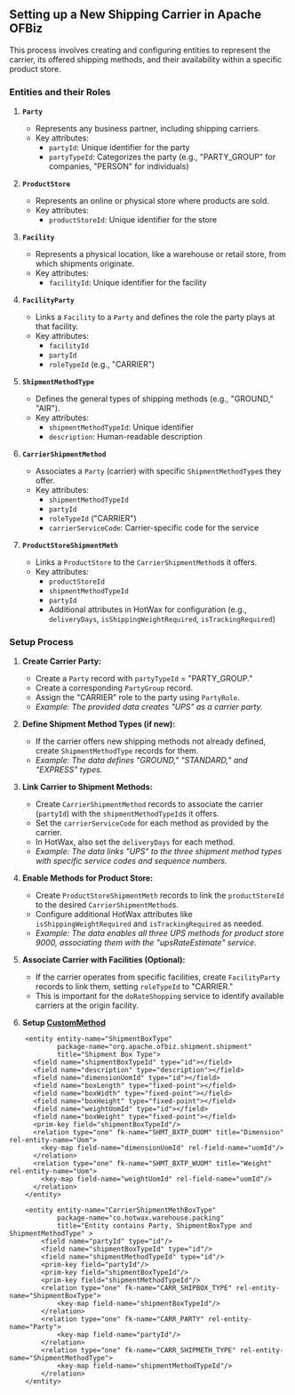 ## Setting up a New Shipping Carrier in Apache OFBiz

This process involves creating and configuring entities to represent the carrier, its offered shipping methods, and their availability within a specific product store. 

### Entities and their Roles

1.  **`Party`**

    *   Represents any business partner, including shipping carriers.
    *   Key attributes:
        *   `partyId`: Unique identifier for the party
        *   `partyTypeId`:  Categorizes the party (e.g., "PARTY_GROUP" for companies, "PERSON" for individuals)

2.  **`ProductStore`**

    *   Represents an online or physical store where products are sold.
    *   Key attributes:
        *   `productStoreId`: Unique identifier for the store

3.  **`Facility`**

    *   Represents a physical location, like a warehouse or retail store, from which shipments originate.
    *   Key attributes:
        *   `facilityId`: Unique identifier for the facility

4.  **`FacilityParty`**

    *   Links a `Facility` to a `Party` and defines the role the party plays at that facility.
    *   Key attributes:
        *   `facilityId`
        *   `partyId`
        *   `roleTypeId` (e.g., "CARRIER")

5.  **`ShipmentMethodType`**

    *   Defines the general types of shipping methods (e.g., "GROUND," "AIR").
    *   Key attributes:
        *   `shipmentMethodTypeId`: Unique identifier
        *   `description`: Human-readable description

6.  **`CarrierShipmentMethod`**

    *   Associates a `Party` (carrier) with specific `ShipmentMethodType`s they offer.
    *   Key attributes:
        *   `shipmentMethodTypeId`
        *   `partyId`
        *   `roleTypeId` ("CARRIER")
        *   `carrierServiceCode`: Carrier-specific code for the service

7.  **`ProductStoreShipmentMeth`**

    *   Links a `ProductStore` to the `CarrierShipmentMethod`s it offers.
    *   Key attributes:
        *   `productStoreId`
        *   `shipmentMethodTypeId`
        *   `partyId`
        *   Additional attributes in HotWax for configuration (e.g., `deliveryDays`, `isShippingWeightRequired`, `isTrackingRequired`)

### Setup Process

1.  **Create Carrier Party:**
    *   Create a `Party` record with `partyTypeId` = "PARTY_GROUP."
    *   Create a corresponding `PartyGroup` record.
    *   Assign the "CARRIER" role to the party using `PartyRole`.
    *   *Example: The provided data creates "UPS" as a carrier party.*

2.  **Define Shipment Method Types (if new):**
    *   If the carrier offers new shipping methods not already defined, create `ShipmentMethodType` records for them.
    *   *Example: The data defines "GROUND," "STANDARD," and "EXPRESS" types.*

3.  **Link Carrier to Shipment Methods:**
    *   Create `CarrierShipmentMethod` records to associate the carrier (`partyId`) with the `shipmentMethodTypeId`s it offers.
    *   Set the `carrierServiceCode` for each method as provided by the carrier.
    *   In HotWax, also set the `deliveryDays` for each method.
    *   *Example: The data links "UPS" to the three shipment method types with specific service codes and sequence numbers.*

4.  **Enable Methods for Product Store:**
    *   Create `ProductStoreShipmentMeth` records to link the `productStoreId` to the desired `CarrierShipmentMethod`s.
    *   Configure additional HotWax attributes like `isShippingWeightRequired` and `isTrackingRequired` as needed.
    *   *Example: The data enables all three UPS methods for product store 9000, associating them with the "upsRateEstimate" service.*

5.  **Associate Carrier with Facilities (Optional):**
    *   If the carrier operates from specific facilities, create `FacilityParty` records to link them, setting `roleTypeId` to "CARRIER."
    *   This is important for the `doRateShopping` service to identify available carriers at the origin facility.

6. **Setup [CustomMethod](/udm/intermediate/CustomMethod.md)**

```
    <entity entity-name="ShipmentBoxType"
            package-name="org.apache.ofbiz.shipment.shipment"
            title="Shipment Box Type">
      <field name="shipmentBoxTypeId" type="id"></field>
      <field name="description" type="description"></field>
      <field name="dimensionUomId" type="id"></field>
      <field name="boxLength" type="fixed-point"></field>
      <field name="boxWidth" type="fixed-point"></field>
      <field name="boxHeight" type="fixed-point"></field>
      <field name="weightUomId" type="id"></field>
      <field name="boxWeight" type="fixed-point"></field>
      <prim-key field="shipmentBoxTypeId"/>
      <relation type="one" fk-name="SHMT_BXTP_DUOM" title="Dimension" rel-entity-name="Uom">
        <key-map field-name="dimensionUomId" rel-field-name="uomId"/>
      </relation>
      <relation type="one" fk-name="SHMT_BXTP_WUOM" title="Weight" rel-entity-name="Uom">
        <key-map field-name="weightUomId" rel-field-name="uomId"/>
      </relation>
    </entity>

    <entity entity-name="CarrierShipmentMethBoxType"
            package-name="co.hotwax.warehouse.packing"
            title="Entity contains Party, ShipmentBoxType and ShipmentMethodType" >
        <field name="partyId" type="id"/>
        <field name="shipmentBoxTypeId" type="id"/>
        <field name="shipmentMethodTypeId" type="id"/>
        <prim-key field="partyId"/>
        <prim-key field="shipmentBoxTypeId"/>
        <prim-key field="shipmentMethodTypeId"/>
        <relation type="one" fk-name="CARR_SHIPBOX_TYPE" rel-entity-name="ShipmentBoxType">
            <key-map field-name="shipmentBoxTypeId"/>
        </relation>
        <relation type="one" fk-name="CARR_PARTY" rel-entity-name="Party">
            <key-map field-name="partyId"/>
        </relation>
        <relation type="one" fk-name="CARR_SHIPMETH_TYPE" rel-entity-name="ShipmentMethodType">
            <key-map field-name="shipmentMethodTypeId"/>
        </relation>
    </entity>


```